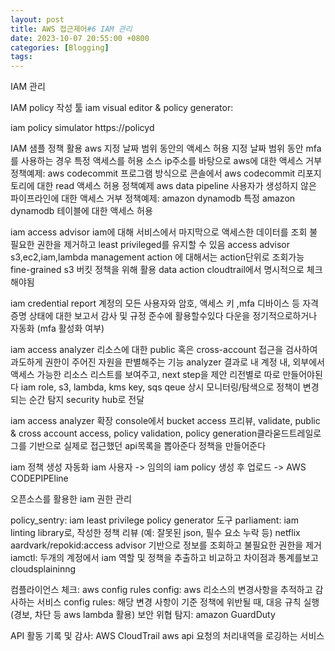 ```yaml
---
layout: post
title: AWS 접근제어#6 IAM 관리
date: 2023-10-07 20:55:00 +0800
categories: [Blogging]
tags:
---
```


IAM 관리

IAM policy 작성 툴
iam visual editor & policy generator:

iam policy simulator
https://policyd

IAM 샘플 정책 활용
aws
지정 날짜 범위 동안의 액세스 허용
지정 날짜 범위 동안 mfa를 사용하는 경우 특정 액세스를 허용
소스 ip주소를 바탕으로 aws에 대한 액세스 거부
정책예제: aws codecommit
프로그램 방식으로 콘솔에서 aws codecommit 리포지토리에 대한 read 액세스 허용
정책예제 aws data pipeline
사용자가 생성하지 않은 파이프라인에 대한 액세스 거부
정책예제: amazon dynamodb
특정 amazon dynamodb 테이블에 대한 액세스 허용

iam access advisor
iam에 대해 서비스에서 마지막으로 액세스한 데이터를 조회
불필요한 권한을 제거하고 least privileged를 유지할 수 있음
access advisor
s3,ec2,iam,lambda management action 에 대해서는 action단위로 조회가능
fine-grained s3 버킷 정책을 위해 활용
data action cloudtrail에서 명시적으로 체크해야됨

iam credential report
계정의 모든 사용자와 암호, 액세스 키 ,mfa 디바이스 등 자격 증명 상태에 대한 보고서
감사 및 규정 준수에 활용할수있다
다운을 정기적으로하거나 자동화 (mfa 활성화 여부)

iam access analyzer
리소스에 대한 public 혹은 cross-account 접근을 검사하여 과도하게 권한이 주어진 자원을 판별해주는 기능
analyzer 결과로 내 계정 내, 외부에서 액세스 가능한 리소스 리스트를 보여주고, next step을 제안
리전별로 따로 만들어야된다
iam role, s3, lambda, kms key, sqs qeue
상시 모니터링/탐색으로 정책이 변경되는 순간 탐지 security hub로 전달

iam access analyzer 확장
console에서 bucket access 프리뷰, validate, public & cross account access, policy validation, policy generation클라욷드트레일로그를 기반으로 실제로 접근했던 api목록을 뽑아준다 정책을 만들어준다

iam 정책 생성 자동화
iam 사용자 -> 임의의 iam policy 생성 후 업로드 -> AWS CODEPIPEline

오픈소스를 활용한 iam 권한 관리

policy_sentry: iam least privilege policy generator 도구
parliament: iam linting library로, 작성한 정책 리뷰 (예: 잘못된 json, 필수 요소 누락 등)
netflix aardvark/repokid:access advisor 기반으로 정보를 조회하고 불필요한 권한을 제거
iamctl: 두개의 계정에서 iam 역할 및 정책을 추출하고 비교하고 차이점과 통계를보고
cloudsplaininng

컴플라이언스 체크: aws config rules
config: aws 리소스의 변경사항을 추적하고 감사하는 서비스
config rules: 해당 변경 사항이 기준 정책에 위반될 때, 대응 규칙 실행(경보, 차단 등 aws lambda 활용)
보안 위협 탐지: amazon GuardDuty

API 활동 기록 및 감사: AWS CloudTrail
aws api 요청의 처리내역을 로깅하는 서비스
